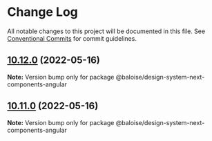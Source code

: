 # Change Log

All notable changes to this project will be documented in this file.
See [Conventional Commits](https://conventionalcommits.org) for commit guidelines.

## [10.12.0](https://github.com/baloise/design-system/compare/v10.10.9...v10.12.0) (2022-05-16)

**Note:** Version bump only for package @baloise/design-system-next-components-angular

## [10.11.0](https://github.com/baloise/design-system/compare/v10.10.9...v10.11.0) (2022-05-16)

**Note:** Version bump only for package @baloise/design-system-next-components-angular
